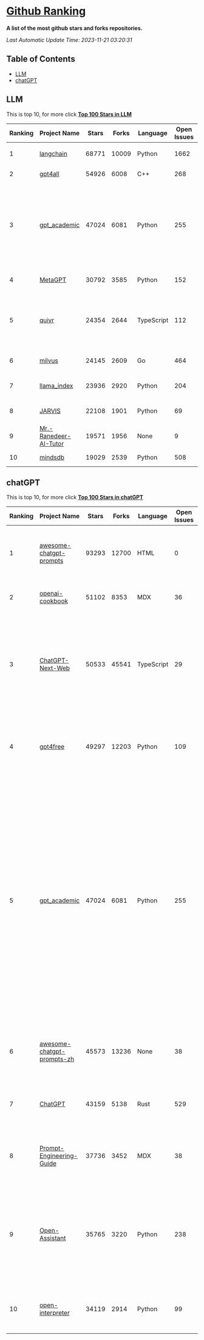 [Github Ranking](./README.md)
==========

**A list of the most github stars and forks repositories.**

*Last Automatic Update Time: 2023-11-21 03:20:31*

## Table of Contents
 * [LLM](#LLM)
 * [chatGPT](#chatGPT)

## LLM

This is top 10, for more click **[Top 100 Stars in LLM](Top100/LLM.md)**

| Ranking | Project Name | Stars | Forks | Language | Open Issues | Description | Last Commit |
| ------- | ------------ | ----- | ----- | -------- | ----------- | ----------- | ----------- |
| 1 | [langchain](https://github.com/langchain-ai/langchain) | 68771 | 10009 | Python | 1662 | ⚡ Building applications with LLMs through composability ⚡ | 2023-11-21T03:01:07Z |
| 2 | [gpt4all](https://github.com/nomic-ai/gpt4all) | 54926 | 6008 | C++ | 268 | gpt4all: open-source LLM chatbots that you can run anywhere | 2023-11-20T15:29:02Z |
| 3 | [gpt_academic](https://github.com/binary-husky/gpt_academic) | 47024 | 6081 | Python | 255 | 为ChatGPT/GLM提供实用化交互界面，特别优化论文阅读/润色/写作体验，模块化设计，支持自定义快捷按钮&函数插件，支持Python和C++等项目剖析&自译解功能，PDF/LaTex论文翻译&总结功能，支持并行问询多种LLM模型，支持chatglm2等本地模型。兼容文心一言, moss, llama2, rwkv, claude2, 通义千问, 书生, 讯飞星火等。 | 2023-11-19T17:39:58Z |
| 4 | [MetaGPT](https://github.com/geekan/MetaGPT) | 30792 | 3585 | Python | 152 | 🌟 The Multi-Agent Framework: Given one line Requirement, return PRD, Design, Tasks, Repo | 2023-11-21T03:18:35Z |
| 5 | [quivr](https://github.com/StanGirard/quivr) | 24354 | 2644 | TypeScript | 112 |  🧠 Your supercharged Second Brain 🧠 Your personal productivity assistant to chat with your dumped files (PDF, CSV)  & apps using GPT 3.5 / 4 turbo, Private, Anthropic, VertexAI, LLMs that you can share with users !  Alternative to OpenAI GPTs  | 2023-11-20T17:23:06Z |
| 6 | [milvus](https://github.com/milvus-io/milvus) | 24145 | 2609 | Go | 464 | A cloud-native vector database, storage for next generation AI applications | 2023-11-21T03:19:33Z |
| 7 | [llama_index](https://github.com/run-llama/llama_index) | 23936 | 2920 | Python | 204 | LlamaIndex (formerly GPT Index) is a data framework for your LLM applications | 2023-11-21T02:39:42Z |
| 8 | [JARVIS](https://github.com/microsoft/JARVIS) | 22108 | 1901 | Python | 69 | JARVIS, a system to connect LLMs with ML community. Paper: https://arxiv.org/pdf/2303.17580.pdf | 2023-10-24T17:41:40Z |
| 9 | [Mr.-Ranedeer-AI-Tutor](https://github.com/JushBJJ/Mr.-Ranedeer-AI-Tutor) | 19571 | 1956 | None | 9 | A GPT-4 AI Tutor Prompt for customizable personalized learning experiences. | 2023-11-18T21:18:14Z |
| 10 | [mindsdb](https://github.com/mindsdb/mindsdb) | 19029 | 2539 | Python | 508 | MindsDB connects AI models to real time data | 2023-11-21T02:22:18Z |


## chatGPT

This is top 10, for more click **[Top 100 Stars in chatGPT](Top100/chatGPT.md)**

| Ranking | Project Name | Stars | Forks | Language | Open Issues | Description | Last Commit |
| ------- | ------------ | ----- | ----- | -------- | ----------- | ----------- | ----------- |
| 1 | [awesome-chatgpt-prompts](https://github.com/f/awesome-chatgpt-prompts) | 93293 | 12700 | HTML | 0 | This repo includes ChatGPT prompt curation to use ChatGPT better. | 2023-11-14T09:48:23Z |
| 2 | [openai-cookbook](https://github.com/openai/openai-cookbook) | 51102 | 8353 | MDX | 36 | Examples and guides for using the OpenAI API | 2023-11-20T20:17:45Z |
| 3 | [ChatGPT-Next-Web](https://github.com/Yidadaa/ChatGPT-Next-Web) | 50533 | 45541 | TypeScript | 29 | A well-designed cross-platform ChatGPT UI (Web / PWA / Linux / Win / MacOS). 一键拥有你自己的跨平台 ChatGPT 应用。 | 2023-11-21T00:27:16Z |
| 4 | [gpt4free](https://github.com/xtekky/gpt4free) | 49297 | 12203 | Python | 109 | The official gpt4free repository \| various collection of powerful language models | 2023-11-21T01:02:59Z |
| 5 | [gpt_academic](https://github.com/binary-husky/gpt_academic) | 47024 | 6081 | Python | 255 | 为ChatGPT/GLM提供实用化交互界面，特别优化论文阅读/润色/写作体验，模块化设计，支持自定义快捷按钮&函数插件，支持Python和C++等项目剖析&自译解功能，PDF/LaTex论文翻译&总结功能，支持并行问询多种LLM模型，支持chatglm2等本地模型。兼容文心一言, moss, llama2, rwkv, claude2, 通义千问, 书生, 讯飞星火等。 | 2023-11-19T17:39:58Z |
| 6 | [awesome-chatgpt-prompts-zh](https://github.com/PlexPt/awesome-chatgpt-prompts-zh) | 45573 | 13236 | None | 38 | ChatGPT 中文调教指南。各种场景使用指南。学习怎么让它听你的话。 | 2023-11-10T13:16:59Z |
| 7 | [ChatGPT](https://github.com/lencx/ChatGPT) | 43159 | 5138 | Rust | 529 | 🔮 ChatGPT Desktop Application (Mac, Windows and Linux) | 2023-10-27T07:06:07Z |
| 8 | [Prompt-Engineering-Guide](https://github.com/dair-ai/Prompt-Engineering-Guide) | 37736 | 3452 | MDX | 38 | 🐙 Guides, papers, lecture, notebooks and resources for prompt engineering | 2023-11-16T16:53:49Z |
| 9 | [Open-Assistant](https://github.com/LAION-AI/Open-Assistant) | 35765 | 3220 | Python | 238 | OpenAssistant is a chat-based assistant that understands tasks, can interact with third-party systems, and retrieve information dynamically to do so. | 2023-11-20T15:14:36Z |
| 10 | [open-interpreter](https://github.com/KillianLucas/open-interpreter) | 34119 | 2914 | Python | 99 | OpenAI's Code Interpreter in your terminal, running locally | 2023-11-20T22:08:36Z |

